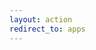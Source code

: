 ```yaml
---
layout: action
redirect_to: apps
---
```


<!-- $this->session->set_tempdata('oauth_id', $oauth_id); // will be erased after 300 seconds -->
<!-- $this->session->set_flashdata('flash_oauth_id', TRUE); -->

<script>parent.close()</script>